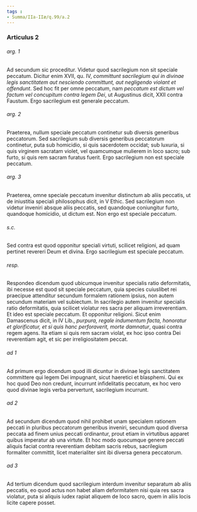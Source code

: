 ```yaml
---
tags : 
- Summa/IIa-IIæ/q.99/a.2
---
```


### Articulus 2

###### arg. 1
Ad secundum sic proceditur. Videtur quod sacrilegium non sit speciale peccatum. Dicitur enim XVII, qu. IV, *committunt sacrilegium qui in divinae legis sanctitatem aut nesciendo committunt, aut negligendo violant et offendunt*. Sed hoc fit per omne peccatum, nam *peccatum est dictum vel factum vel concupitum contra legem Dei*, ut Augustinus dicit, XXII contra Faustum. Ergo sacrilegium est generale peccatum.

###### arg. 2
Praeterea, nullum speciale peccatum continetur sub diversis generibus peccatorum. Sed sacrilegium sub diversis generibus peccatorum continetur, puta sub homicidio, si quis sacerdotem occidat; sub luxuria, si quis virginem sacratam violet, vel quamcumque mulierem in loco sacro; sub furto, si quis rem sacram furatus fuerit. Ergo sacrilegium non est speciale peccatum.

###### arg. 3
Praeterea, omne speciale peccatum invenitur distinctum ab aliis peccatis, ut de iniustitia speciali philosophus dicit, in V Ethic. Sed sacrilegium non videtur inveniri absque aliis peccatis, sed quandoque coniungitur furto, quandoque homicidio, ut dictum est. Non ergo est speciale peccatum.

###### s.c.
Sed contra est quod opponitur speciali virtuti, scilicet religioni, ad quam pertinet revereri Deum et divina. Ergo sacrilegium est speciale peccatum.

###### resp.
Respondeo dicendum quod ubicumque invenitur specialis ratio deformitatis, ibi necesse est quod sit speciale peccatum, quia species cuiuslibet rei praecipue attenditur secundum formalem rationem ipsius, non autem secundum materiam vel subiectum. In sacrilegio autem invenitur specialis ratio deformitatis, quia scilicet violatur res sacra per aliquam irreverentiam. Et ideo est speciale peccatum. Et opponitur religioni. Sicut enim Damascenus dicit, in IV Lib., *purpura, regale indumentum facta, honoratur et glorificatur, et si quis hanc perforaverit, morte damnatur*, quasi contra regem agens. Ita etiam si quis rem sacram violat, ex hoc ipso contra Dei reverentiam agit, et sic per irreligiositatem peccat.

###### ad 1
Ad primum ergo dicendum quod illi dicuntur in divinae legis sanctitatem committere qui legem Dei impugnant, sicut haeretici et blasphemi. Qui ex hoc quod Deo non credunt, incurrunt infidelitatis peccatum, ex hoc vero quod divinae legis verba pervertunt, sacrilegium incurrunt.

###### ad 2
Ad secundum dicendum quod nihil prohibet unam specialem rationem peccati in pluribus peccatorum generibus inveniri, secundum quod diversa peccata ad finem unius peccati ordinantur, prout etiam in virtutibus apparet quibus imperatur ab una virtute. Et hoc modo quocumque genere peccati aliquis faciat contra reverentiam debitam sacris rebus, sacrilegium formaliter committit, licet materialiter sint ibi diversa genera peccatorum.

###### ad 3
Ad tertium dicendum quod sacrilegium interdum invenitur separatum ab aliis peccatis, eo quod actus non habet aliam deformitatem nisi quia res sacra violatur, puta si aliquis iudex rapiat aliquem de loco sacro, quem in aliis locis licite capere posset.


